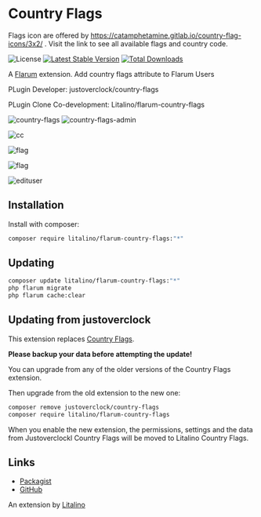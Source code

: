 # Country Flags

Flags icon are offered by https://catamphetamine.gitlab.io/country-flag-icons/3x2/ . Visit the link to see all available flags and country code.

![License](https://img.shields.io/badge/license-MIT-blue.svg) [![Latest Stable Version](https://img.shields.io/packagist/v/litalino/flarum-country-flags.svg)](https://packagist.org/packages/litalino/flarum-country-flags) [![Total Downloads](https://img.shields.io/packagist/dt/litalino/flarum-country-flags.svg)](https://packagist.org/packages/litalino/flarum-country-flags)

A [Flarum](http://flarum.org) extension. Add country flags attribute to Flarum Users

PLugin Developer: justoverclock/country-flags

PLugin Clone Co-development: Litalino/flarum-country-flags

![country-flags](https://github.com/Litalino/flarum-country-flags/assets/99712477/6752636f-14b4-4e7e-990e-e6cf0cf3a027) ![country-flags-admin](https://github.com/Litalino/flarum-country-flags/assets/99712477/d6298ff5-a048-48bc-a871-dd9c46d91cbe)


![cc](https://user-images.githubusercontent.com/79002016/151670456-09b24cfd-c568-4f63-ad61-555e2b6e8cad.png)


![flag](https://i.ibb.co/PWy3gGy/sdf.png)

![flag](https://i.ibb.co/xDDNzBv/2222.png)

![edituser](https://user-images.githubusercontent.com/79002016/151670426-fde518b6-d999-4207-89fe-086dac103606.png)


## Installation

Install with composer:

```sh
composer require litalino/flarum-country-flags:"*"
```

## Updating

```sh
composer update litalino/flarum-country-flags:"*"
php flarum migrate
php flarum cache:clear
```

## Updating from justoverclock

This extension replaces [Country Flags](https://github.com/justoverclockl/country-flags).

**Please backup your data before attempting the update!**

You can upgrade from any of the older versions of the Country Flags extension.

Then upgrade from the old extension to the new one:

```sh
composer remove justoverclock/country-flags
composer require litalino/flarum-country-flags
```

When you enable the new extension, the permissions, settings and the data from Justoverclockl Country Flags will be moved to Litalino Country Flags.

## Links

- [Packagist](https://packagist.org/packages/litalino/flarum-country-flags)
- [GitHub](https://github.com/litalino/flarum-country-flags)

An extension by [Litalino](https://khatvongsong.vn)
